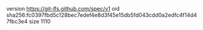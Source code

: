 version https://git-lfs.github.com/spec/v1
oid sha256:fc0397fbd5c128bec7edef4e8d3f45e15db5fd043cdd0a2edfc4f14d47fbc3e4
size 1110
